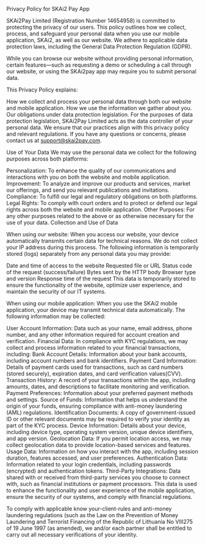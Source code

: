 Privacy Policy for SKAi2 Pay App

SKAi2Pay Limited (Registration Number 14654958) is committed to protecting the privacy of our users. This policy outlines how we collect, process, and safeguard your personal data when you use our mobile application, SKAi2, as well as our website. We adhere to applicable data protection laws, including the General Data Protection Regulation (GDPR).

While you can browse our website without providing personal information, certain features—such as requesting a demo or scheduling a call through our website, or using the SKAi2pay app may require you to submit personal data.

This Privacy Policy explains:

How we collect and process your personal data through both our website and mobile application.
How we use the information we gather about you.
Our obligations under data protection legislation.
For the purposes of data protection legislation, SKAi2Pay Limited acts as the data controller of your personal data. We ensure that our practices align with this privacy policy and relevant regulations. If you have any questions or concerns, please contact us at support@skai2pay.com.

Use of Your Data
We may use the personal data we collect for the following purposes across both platforms:

Personalization: To enhance the quality of our communications and interactions with you on both the website and mobile application.
Improvement: To analyze and improve our products and services, market our offerings, and send you relevant publications and invitations.
Compliance: To fulfill our legal and regulatory obligations on both platforms.
Legal Rights: To comply with court orders and to protect or defend our legal rights across both the website and mobile application.
Other Purposes: For any other purposes related to the above or as otherwise necessary for the use of your data.
Collection and Use of Data

When using our website: When you access our website, your device automatically transmits certain data for technical reasons. We do not collect your IP address during this process. The following information is temporarily stored (logs) separately from any personal data you may provide:

Date and time of access to the website
Requested file or URL
Status code of the request (success/failure)
Bytes sent by the HTTP body
Browser type and version
Response time of the request
This data is temporarily stored to ensure the functionality of the website, optimize user experience, and maintain the security of our IT systems.


When using our mobile application: When you use the SKAi2 mobile application, your device may transmit technical data automatically. The following information may be collected:

User Account Information: Data such as your name, email address, phone number, and any other information required for account creation and verification.
Financial Data: In compliance with KYC regulations, we may collect and process information related to your financial transactions, including:
  Bank Account Details: Information about your bank accounts, including account numbers and bank identifiers.
  Payment Card Information: Details of payment cards used for transactions, such as card numbers (stored securely), expiration dates, and card verification values(CVV).
  Transaction History: A record of your transactions within the app, including amounts, dates, and descriptions to facilitate monitoring and verification.
  Payment Preferences: Information about your preferred payment methods and settings.
  Source of Funds: Information that helps us understand the origin of your funds, ensuring compliance with anti-money laundering (AML) regulations.
  Identification Documents: A copy of government-issued ID or other relevant documents may be required to verify your identity as part of the KYC process.
Device Information: Details about your device, including device type, operating system version, unique device identifiers, and app version.
Geolocation Data: If you permit location access, we may collect geolocation data to provide location-based services and features.
Usage Data: Information on how you interact with the app, including session duration, features accessed, and user preferences.
Authentication Data: Information related to your login credentials, including passwords (encrypted) and authentication tokens.
Third-Party Integrations: Data shared with or received from third-party services you choose to connect with, such as financial institutions or payment processors.
This data is used to enhance the functionality and user experience of the mobile application, ensure the security of our systems, and comply with financial regulations.

To comply with applicable know your-client-rules and anti-money laundering regulations (such as the Law on the Prevention of Money Laundering and Terrorist Financing of the Republic of Lithuania No VIII275 of 19 June 1997 (as amended), we and/or each partner shall be entitled to carry out all necessary verifications of your identity. 
